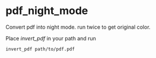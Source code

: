 # pdf_night_mode


Convert pdf into night mode.  run twice to get original color.


Place _invert_pdf_ in your path and run

    invert_pdf path/to/pdf.pdf
